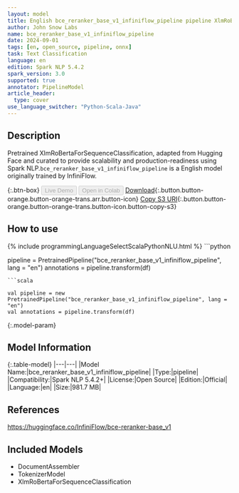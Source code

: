 ```yaml
---
layout: model
title: English bce_reranker_base_v1_infiniflow_pipeline pipeline XlmRoBertaForSequenceClassification from InfiniFlow
author: John Snow Labs
name: bce_reranker_base_v1_infiniflow_pipeline
date: 2024-09-01
tags: [en, open_source, pipeline, onnx]
task: Text Classification
language: en
edition: Spark NLP 5.4.2
spark_version: 3.0
supported: true
annotator: PipelineModel
article_header:
  type: cover
use_language_switcher: "Python-Scala-Java"
---
```


## Description

Pretrained XlmRoBertaForSequenceClassification, adapted from Hugging Face and curated to provide scalability and production-readiness using Spark NLP.`bce_reranker_base_v1_infiniflow_pipeline` is a English model originally trained by InfiniFlow.

{:.btn-box}
<button class="button button-orange" disabled>Live Demo</button>
<button class="button button-orange" disabled>Open in Colab</button>
[Download](https://s3.amazonaws.com/auxdata.johnsnowlabs.com/public/models/bce_reranker_base_v1_infiniflow_pipeline_en_5.4.2_3.0_1725189565023.zip){:.button.button-orange.button-orange-trans.arr.button-icon}
[Copy S3 URI](s3://auxdata.johnsnowlabs.com/public/models/bce_reranker_base_v1_infiniflow_pipeline_en_5.4.2_3.0_1725189565023.zip){:.button.button-orange.button-orange-trans.button-icon.button-copy-s3}

## How to use



<div class="tabs-box" markdown="1">
{% include programmingLanguageSelectScalaPythonNLU.html %}
```python

pipeline = PretrainedPipeline("bce_reranker_base_v1_infiniflow_pipeline", lang = "en")
annotations =  pipeline.transform(df)   

```
```scala

val pipeline = new PretrainedPipeline("bce_reranker_base_v1_infiniflow_pipeline", lang = "en")
val annotations = pipeline.transform(df)

```
</div>

{:.model-param}
## Model Information

{:.table-model}
|---|---|
|Model Name:|bce_reranker_base_v1_infiniflow_pipeline|
|Type:|pipeline|
|Compatibility:|Spark NLP 5.4.2+|
|License:|Open Source|
|Edition:|Official|
|Language:|en|
|Size:|981.7 MB|

## References

https://huggingface.co/InfiniFlow/bce-reranker-base_v1

## Included Models

- DocumentAssembler
- TokenizerModel
- XlmRoBertaForSequenceClassification